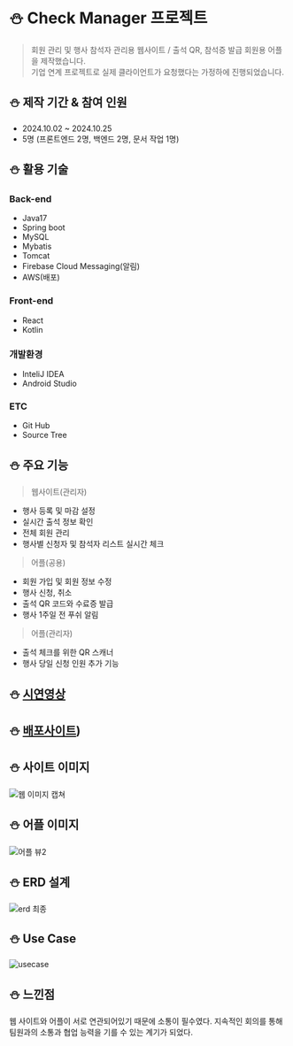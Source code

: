 # :snowman: Check Manager 프로젝트
> 회원 관리 및 행사 참석자 관리용 웹사이트 / 
> 출석 QR, 참석증 발급 회원용 어플을 제작했습니다.<br>
> 기업 연계 프로젝트로 실제 클라이언트가 요청했다는 가정하에 진행되었습니다.<br>

## :snowman: 제작 기간 & 참여 인원
* 2024.10.02 ~ 2024.10.25
* 5명 (프론트엔드 2명, 백엔드 2명, 문서 작업 1명)


## :snowman: 활용 기술
### Back-end
* Java17
* Spring boot
* MySQL
* Mybatis
* Tomcat
* Firebase Cloud Messaging(알림)
* AWS(배포)
### Front-end
* React
* Kotlin
### 개발환경
* InteliJ IDEA
* Android Studio
### ETC
* Git Hub
* Source Tree

## :snowman: 주요 기능
>웹사이트(관리자)
* 행사 등록 및 마감 설정
* 실시간 출석 정보 확인
* 전체 회원 관리
* 행사별 신청자 및 참석자 리스트 실시간 체크
> 어플(공용)
* 회원 가입 및 회원 정보 수정
* 행사 신청, 취소
* 출석 QR 코드와 수료증 발급
* 행사 1주일 전 푸쉬 알림
> 어플(관리자)
* 출석 체크를 위한 QR 스캐너
* 행사 당일 신청 인원 추가 기능
  


## :snowman: [시연영상](https://youtu.be/lJK2MwSwdt0)
## :snowman: [배포사이트](http://13.209.112.29:8080))
## :snowman: 사이트 이미지
![웹 이미지 캡쳐](https://github.com/user-attachments/assets/dcec9bee-dee2-4c05-993a-9fd50d5cb10d)


## :snowman: 어플 이미지
![어플 뷰2](https://github.com/user-attachments/assets/6012482f-b78c-41e0-a7e9-bcdf4bbb469b)


## :snowman: ERD 설계
![erd 최종](https://github.com/user-attachments/assets/4a32f4f1-af45-43b5-94ac-3bbfa426cba6)


## :snowman: Use Case
![usecase](https://github.com/user-attachments/assets/aaed2287-cd2a-4561-88fe-a26c9c3b1a57)


## :snowman: 느낀점
웹 사이트와 어플이 서로 연관되어있기 때문에 소통이 필수였다. 지속적인 회의를 통해 팀원과의 소통과 협업 능력을 기를 수 있는 계기가 되었다.
